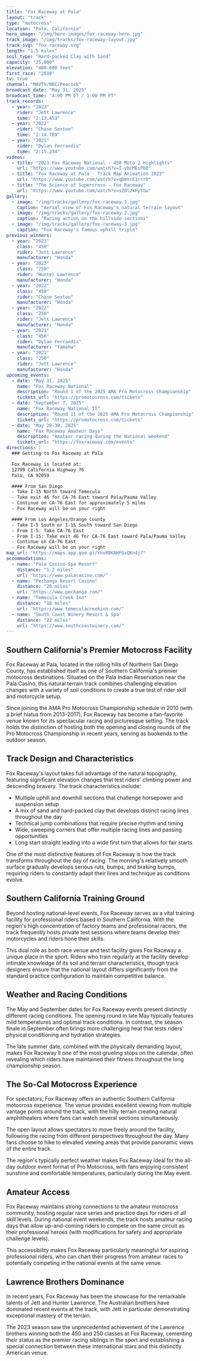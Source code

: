 ```yaml
---
title: "Fox Raceway at Pala"
layout: "track"
type: "motocross"
location: "Pala, California"
hero_image: "/img/hero-images/fox-raceway-hero.jpg"
track_image: "/img/tracks/fox-raceway-layout.jpg"
track_svg: "fox-raceway.svg"
length: "1.5 miles"
soil_type: "Hard-packed Clay with Sand"
capacity: "25,000"
elevation: "400-600 feet"
first_race: "2010"
tv: true
channel: "MAVTV/NBC/Peacock"
broadcast_date: "May 31, 2025"
broadcast_time: "4:00 PM ET / 1:00 PM PT"
track_records:
  - year: "2023"
    rider: "Jett Lawrence"
    time: "2:13.453"
  - year: "2022"
    rider: "Chase Sexton"
    time: "2:14.789"
  - year: "2021"
    rider: "Dylan Ferrandis"
    time: "2:15.234"
videos:
  - title: "2023 Fox Raceway National - 450 Moto 2 Highlights"
    url: "https://www.youtube.com/watch?v=I-ybcMEiPbQ"
  - title: "Fox Raceway at Pala - Track Map Animation 2023"
    url: "https://www.youtube.com/watch?v=qDmtcE1rrr0"
  - title: "The Science of Supercross - Fox Raceway"
    url: "https://www.youtube.com/watch?v=sZOlJkFytGw"
gallery:
  - image: "/img/tracks/gallery/fox-raceway-1.jpg"
    caption: "Aerial view of Fox Raceway's natural terrain layout"
  - image: "/img/tracks/gallery/fox-raceway-2.jpg"
    caption: "Racing action on the hillside sections"
  - image: "/img/tracks/gallery/fox-raceway-3.jpg"
    caption: "Fox Raceway's famous uphill triple"
previous_winners:
  - year: "2023"
    class: "450"
    rider: "Jett Lawrence"
    manufacturer: "Honda"
  - year: "2023"
    class: "250"
    rider: "Hunter Lawrence"
    manufacturer: "Honda"
  - year: "2022"
    class: "450"
    rider: "Chase Sexton"
    manufacturer: "Honda"
  - year: "2022"
    class: "250"
    rider: "Jett Lawrence"
    manufacturer: "Honda"
  - year: "2021"
    class: "450"
    rider: "Dylan Ferrandis"
    manufacturer: "Yamaha"
  - year: "2021"
    class: "250"
    rider: "Jett Lawrence"
    manufacturer: "Honda"
upcoming_events:
  - date: "May 31, 2025"
    name: "Fox Raceway National"
    description: "Round 1 of the 2025 AMA Pro Motocross Championship"
    tickets_url: "https://promotocross.com/tickets"
  - date: "September 7, 2025"
    name: "Fox Raceway National II"
    description: "Round 11 of the 2025 AMA Pro Motocross Championship"
    tickets_url: "https://promotocross.com/tickets"
  - date: "May 28-30, 2025"
    name: "Fox Raceway Amateur Days"
    description: "Amateur racing during the National weekend"
    tickets_url: "https://foxraceway.com/events"
directions: |
  ### Getting to Fox Raceway at Pala

  Fox Raceway is located at:  
  12799 California Highway 76  
  Pala, CA 92059

  #### From San Diego
  - Take I-15 North toward Temecula
  - Take exit 46 for CA-76 East toward Pala/Pauma Valley
  - Continue on CA-76 East for approximately 5 miles
  - Fox Raceway will be on your right

  #### From Los Angeles/Orange County
  - Take I-5 South or I-15 South toward San Diego
  - From I-5: Take CA-76 East
  - From I-15: Take exit 46 for CA-76 East toward Pala/Pauma Valley
  - Continue on CA-76 East
  - Fox Raceway will be on your right
map_url: "https://maps.app.goo.gl/YnvR8KAHFGxQKn4j7"
accommodations:
  - name: "Pala Casino Spa Resort"
    distance: "1.2 miles"
    url: "https://www.palacasino.com/"
  - name: "Pechanga Resort Casino"
    distance: "20 miles"
    url: "https://www.pechanga.com/"
  - name: "Temecula Creek Inn"
    distance: "18 miles"
    url: "https://www.temeculacreekinn.com/"
  - name: "South Coast Winery Resort & Spa"
    distance: "22 miles"
    url: "https://www.southcoastwinery.com/"
---
```


## Southern California's Premier Motocross Facility

Fox Raceway at Pala, located in the rolling hills of Northern San Diego County, has established itself as one of Southern California's premier motocross destinations. Situated on the Pala Indian Reservation near the Pala Casino, this natural terrain track combines challenging elevation changes with a variety of soil conditions to create a true test of rider skill and motorcycle setup.

Since joining the AMA Pro Motocross Championship schedule in 2010 (with a brief hiatus from 2013-2017), Fox Raceway has become a fan-favorite venue known for its spectacular racing and picturesque setting. The track holds the distinction of hosting both the opening and closing rounds of the Pro Motocross Championship in recent years, serving as bookends to the outdoor season.

## Track Design and Characteristics

Fox Raceway's layout takes full advantage of the natural topography, featuring significant elevation changes that test riders' climbing power and descending bravery. The track characteristics include:

- Multiple uphill and downhill sections that challenge horsepower and suspension setup
- A mix of sand and hard-packed clay that develops distinct racing lines throughout the day
- Technical jump combinations that require precise rhythm and timing
- Wide, sweeping corners that offer multiple racing lines and passing opportunities
- Long start straight leading into a wide first turn that allows for fair starts

One of the most distinctive features of Fox Raceway is how the track transforms throughout the day of racing. The morning's relatively smooth surface gradually develops serious ruts, bumps, and braking bumps, requiring riders to constantly adapt their lines and technique as conditions evolve.

## Southern California Training Ground

Beyond hosting national-level events, Fox Raceway serves as a vital training facility for professional riders based in Southern California. With the region's high concentration of factory teams and professional racers, the track frequently hosts private test sessions where teams develop their motorcycles and riders hone their skills.

This dual role as both race venue and test facility gives Fox Raceway a unique place in the sport. Riders who train regularly at the facility develop intimate knowledge of its soil and terrain characteristics, though track designers ensure that the national layout differs significantly from the standard practice configuration to maintain competitive balance.

## Weather and Racing Conditions

The May and September dates for Fox Raceway events present distinctly different racing conditions. The opening round in late May typically features mild temperatures and optimal track conditions. In contrast, the season finale in September often brings more challenging heat that tests riders' physical conditioning and hydration strategies.

The late summer date, combined with the physically demanding layout, makes Fox Raceway II one of the most grueling stops on the calendar, often revealing which riders have maintained their fitness throughout the long championship season.

## The So-Cal Motocross Experience

For spectators, Fox Raceway offers an authentic Southern California motocross experience. The venue provides excellent viewing from multiple vantage points around the track, with the hilly terrain creating natural amphitheaters where fans can watch several sections simultaneously.

The open layout allows spectators to move freely around the facility, following the racing from different perspectives throughout the day. Many fans choose to hike to elevated viewing areas that provide panoramic views of the entire track.

The region's typically perfect weather makes Fox Raceway ideal for the all-day outdoor event format of Pro Motocross, with fans enjoying consistent sunshine and comfortable temperatures, particularly during the May event.

## Amateur Access

Fox Raceway maintains strong connections to the amateur motocross community, hosting regular race series and practice days for riders of all skill levels. During national event weekends, the track hosts amateur racing days that allow up-and-coming riders to compete on the same circuit as their professional heroes (with modifications for safety and appropriate challenge levels).

This accessibility makes Fox Raceway particularly meaningful for aspiring professional riders, who can chart their progress from amateur races to potentially competing in the national events at the same venue.

## Lawrence Brothers Dominance

In recent years, Fox Raceway has been the showcase for the remarkable talents of Jett and Hunter Lawrence. The Australian brothers have dominated recent events at the track, with Jett in particular demonstrating exceptional mastery of the terrain.

The 2023 season saw the unprecedented achievement of the Lawrence brothers winning both the 450 and 250 classes at Fox Raceway, cementing their status as the premier racing siblings in the sport and establishing a special connection between these international stars and this distinctly American venue.